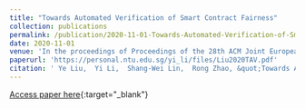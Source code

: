 ```yaml
---
title: "Towards Automated Verification of Smart Contract Fairness"
collection: publications
permalink: /publication/2020-11-01-Towards-Automated-Verification-of-Smart-Contract-Fairness
date: 2020-11-01
venue: 'In the proceedings of Proceedings of the 28th ACM Joint European Software Engineering Conference and Symposium on the Foundations of Software Engineering (FSE)'
paperurl: 'https://personal.ntu.edu.sg/yi_li/files/Liu2020TAV.pdf'
citation: ' Ye Liu,  Yi Li,  Shang-Wei Lin,  Rong Zhao, &quot;Towards Automated Verification of Smart Contract Fairness.&quot; In the proceedings of Proceedings of the 28th ACM Joint European Software Engineering Conference and Symposium on the Foundations of Software Engineering (FSE), 2020.'
---
```

[Access paper here](https://personal.ntu.edu.sg/yi_li/files/Liu2020TAV.pdf){:target="_blank"}
